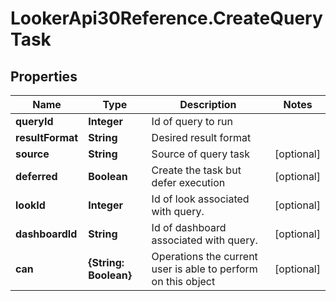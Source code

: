 # LookerApi30Reference.CreateQueryTask

## Properties
Name | Type | Description | Notes
------------ | ------------- | ------------- | -------------
**queryId** | **Integer** | Id of query to run | 
**resultFormat** | **String** | Desired result format | 
**source** | **String** | Source of query task | [optional] 
**deferred** | **Boolean** | Create the task but defer execution | [optional] 
**lookId** | **Integer** | Id of look associated with query. | [optional] 
**dashboardId** | **String** | Id of dashboard associated with query. | [optional] 
**can** | **{String: Boolean}** | Operations the current user is able to perform on this object | [optional] 


